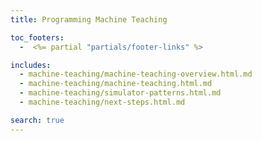 ```yaml
---
title: Programming Machine Teaching

toc_footers:
  -  <%= partial "partials/footer-links" %>

includes:
  - machine-teaching/machine-teaching-overview.html.md
  - machine-teaching/machine-teaching.html.md
  - machine-teaching/simulator-patterns.html.md
  - machine-teaching/next-steps.html.md

search: true
---
```

